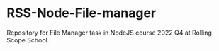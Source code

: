 # RSS-Node-File-manager
Repository for File Manager task in NodeJS course 2022 Q4 at Rolling Scope School.
